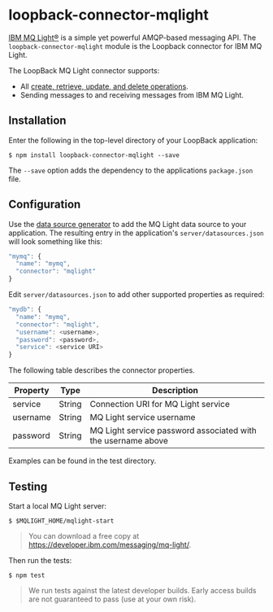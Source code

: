 # loopback-connector-mqlight

[IBM MQ Light®](https://developer.ibm.com/messaging/mq-light/) is a simple yet powerful AMQP-based messaging API.  The `loopback-connector-mqlight` module is the Loopback connector for IBM MQ Light.  

The LoopBack MQ Light connector supports:

- All [create, retrieve, update, and delete operations](http://loopback.io/doc/zh/lb2/Creating-updating-and-deleting-data.html).
- Sending messages to and receiving messages from IBM MQ Light.

## Installation

Enter the following in the top-level directory of your LoopBack application:

```
$ npm install loopback-connector-mqlight --save
```

The `--save` option adds the dependency to the applications `package.json` file.

## Configuration

Use the [data source generator](http://loopback.io/doc/zh/lb2/Data-source-generator.html) to add the MQ Light data source to your application. The resulting entry in the application's `server/datasources.json` will look something like this:

```js
"mymq": {
  "name": "mymq",
  "connector": "mqlight"
}
```

Edit `server/datasources.json` to add other supported properties as required:

```js
"mydb": {
  "name": "mymq",
  "connector": "mqlight",
  "username": <username>,
  "password": <password>,
  "service": <service URI>
}
```

The following table describes the connector properties.

Property       | Type    | Description
---------------| --------| --------
service        | String  | Connection URI for MQ Light service
username       | String  | MQ Light service username
password       | String  | MQ Light service password associated with the username above

Examples can be found in the test directory.

## Testing

Start a local MQ Light server:

```shell
$ $MQLIGHT_HOME/mqlight-start
```

> You can download a free copy at https://developer.ibm.com/messaging/mq-light/.

Then run the tests:

```shell
$ npm test
```

> We run tests against the latest developer builds. Early access builds are not
> guaranteed to pass (use at your own risk).

